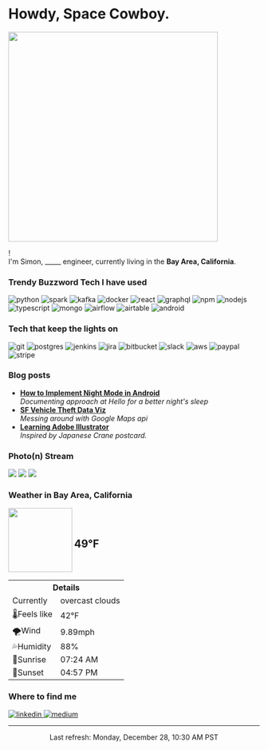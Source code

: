 <h1>Howdy, Space Cowboy.</h1>
<img width="420px" src="https://media1.tenor.com/images/cb27963261e01e713455e8e6c37a1f46/tenor.gif" />

<p>! </br> I'm Simon, _____ engineer, currently living in the <b>Bay Area, California</b>. </p>
<h3>Trendy Buzzword Tech I have used</h3>
<p>
  <img alt="python" src="https://img.shields.io/badge/-Python-3776AB?style=flat-square&logo=python&logoColor=white" />
  <img alt="spark" src="https://img.shields.io/badge/-Spark-E25A1C?style=flat-square&logo=Apache%20Spark&logoColor=white" />
  <img alt="kafka" src="https://img.shields.io/badge/-Kafka-000000?style=flat-square&logo=Apache%20Kafka&logoColor=white" />
  <img alt="docker" src="https://img.shields.io/badge/-Docker-46a2f1?style=flat-square&logo=docker&logoColor=white" />
  <img alt="react" src="https://img.shields.io/badge/-React-45b8d8?style=flat-square&logo=react&logoColor=white" />
  <img alt="graphql" src="https://img.shields.io/badge/-GraphQL-E10098?style=flat-square&logo=graphql&logoColor=white" />
  <img alt="npm" src="https://img.shields.io/badge/-NPM-CB3837?style=flat-square&logo=npm&logoColor=white" />
  <img alt="nodejs" src="https://img.shields.io/badge/-Nodejs-43853d?style=flat-square&logo=Node.js&logoColor=white" />
  <img alt="typescript" src="https://img.shields.io/badge/-TypeScript-007ACC?style=flat-square&logo=typescript&logoColor=white" />
  <img alt="mongo" src="https://img.shields.io/badge/-MongoDB-13aa52?style=flat-square&logo=mongodb&logoColor=white" />
  <img alt="airflow" src="https://img.shields.io/badge/-Airflow-007A88?style=flat-square&logo=Apache%20Airflow&logoColor=white" />
  <img alt="airtable" src="https://img.shields.io/badge/-Airtable-18BFFF?style=flat-square&logo=Airtable&logoColor=white" />
  <img alt="android" src="https://img.shields.io/badge/-Android-3DDC84?style=flat-square&logo=Android&logoColor=white" />

</p>

<h3>Tech that keep the lights on</h3>
<p>
<img alt="git" src="https://img.shields.io/badge/-Git-F05032?style=flat-square&logo=git&logoColor=white" />
<img alt="postgres" src="https://img.shields.io/badge/-Postgres-336791?style=flat-square&logo=PostgreSQL&logoColor=white" />
<img alt="jenkins" src="https://img.shields.io/badge/-Jenkins-D24939?style=flat-square&logo=Jenkins&logoColor=white" />
<img alt="jira" src="https://img.shields.io/badge/-Jira-0052CC?style=flat-square&logo=Jira&logoColor=white" />
<img alt="bitbucket" src="https://img.shields.io/badge/-Bitbucket-0052CC?style=flat-square&logo=Bitbucket&logoColor=white" />
<img alt="slack" src="https://img.shields.io/badge/-Slack-4A154B?style=flat-square&logo=Slack&logoColor=white" />
<img alt="aws" src="https://img.shields.io/badge/-AWS-00457C?style=flat-square&logo=Amazon%20AWS&logoColor=white" />
<img alt="paypal" src="https://img.shields.io/badge/-Paypal-00457C?style=flat-square&logo=PayPal&logoColor=white" />
<img alt="stripe" src="https://img.shields.io/badge/-Stripe-008CDD?style=flat-square&logo=Stripe&logoColor=white" />

</p>

<h3>Blog posts</h3>
<ul>
  <li><a href="https://medium.com/@simonchen/implementing-night-mode-for-sense-on-android-1ab178eeabb8"><b>How to Implement Night Mode in Android</b></a><br/><i>Documenting approach at Hello for a better night's sleep</i></li>
  <li><a href="https://medium.com/@simonchen/design-process-for-sf-vehicle-theft-crime-visualization-13b5e0b8dd50"><b>SF Vehicle Theft Data Viz</b></a><br/><i>Messing around with Google Maps api</i></li>
  <li><a href="https://medium.com/@simonchen/how-i-tried-to-learn-adobe-illustrator-f88f875acad1#.fuqzr5bgu"><b>Learning Adobe Illustrator</b></a><br/><i>Inspired by Japanese Crane postcard.</i></li>
</ul>

<h3>Photo(n) Stream</h3>
<div>
    <a href="https://www.flickr.com/photos/michaelshawkins/50763551661/sizes/q/"> <img src="https://live.staticflickr.com/65535/50763551661_c4122bb4e5_q.jpg"/></a>
    <a href="https://www.flickr.com/photos/141852728@N05/50763732521/sizes/q/"> <img src="https://live.staticflickr.com/65535/50763732521_e3144d35a1_q.jpg"/></a>
    <a href="https://www.flickr.com/photos/endogamia/50761704043/sizes/q/"> <img src="https://live.staticflickr.com/65535/50761704043_c77cb100e2_q.jpg"/></a>
</div>

<h3>Weather in Bay Area, California</h3>
<div class="weather-partial">
<div class="weather-header" style="height:128px">
    <img width="128" height="128" src="https://openweathermap.org/themes/openweathermap/assets/vendor/owm/img/widgets/04d.png">
    <h2 class="weather-right__temperature" 
    style="vertical-align:middle;display:inline-block;height:inherit;line-height:0.5">
        49°F
    </h2>
</div>
<div class="weather-right-card">
    <table class="weather-right__table" style="width:240px">
        <tbody><tr class="weather-right__items">
        <th class="weather-right__item" colspan="2">Details</th>
        </tr>
        <tr class="weather-right__items">
        <td class="weather-right__item">Currently</td>
        <td class="weather-right__item weather-conditions">overcast clouds</td>
        </tr>
        <tr class="weather-right__items">
        <td class="weather-right__item">🌡️Feels like</td>
        <td class="weather-right__item weather-right__feels">42°F</td>
        </tr>
        <tr class="weather-right__items">
        <td class="weather-right__item">🌪️Wind</td>
        <td class="weather-right__item weather-right__wind-speed">9.89mph</td>
        </tr>
        <tr class="weather-right-card__items">
        <td class="weather-right__item">💦Humidity</td>
        <td class="weather-right__item weather-right__humidity">88%</td>
        </tr>
        <tr class="weather-right__items">
        <td class="weather-right__item">🌅Sunrise</td>
        <td class="weather-right__item weather-right__sunrise">07:24 AM</td>
        </tr>
        <tr class="weather-right__items">
        <td class="weather-right__item">🌙Sunset</td>
        <td class="weather-right__item weather-right__sunset">04:57 PM</td>
        </tr>
    </tbody></table>
</div>
</div>
<h3>Where to find me</h3>
<p>
<a href="https://www.linkedin.com/in/simonc312">
  <img alt="linkedin" src="https://img.shields.io/badge/-LinkedIn-0077B5?style=flat-square&logo=LinkedIn&logoColor=white" />
</a>
<a href="https://medium.com/@simonchen">
  <img alt="medium" src="https://img.shields.io/badge/-Medium-12100E?style=flat-square&logo=Medium&logoColor=white" />
</a>
</p>

------------
<p align="center">Last refresh: Monday, December 28, 10:30 AM PST<br /></p>

